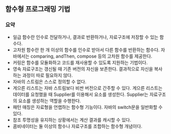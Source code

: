 함수형 프로그래밍 기법
----------------------

### 요약

-	일급 함수란 인수로 전달하거나, 결과로 반환하거나, 자료구조에 저장할 수 있는 함수다.
-	고차원 함수란 한 개 이상의 함수를 인수로 받아서 다른 함수를 반환하는 함수다. 자바에서는 comparing, andThen, compose 등의 고차원 함수를 제공한다.
-	커링은 함수를 모듈화하고 코드를 재사용할 수 있도록 지원하는 기법이다.
-	영속 자료구조는 갱신될 때 기존 버전의 자신을 보존한다. 결과적으로 자신을 복사하는 과정이 따로 필요하지 않다.
-	자바의 스트림은 스스로 정의할 수 없다.
-	게으른 리스트는 자바 스트림보다 비싼 버전으로 간주할 수 있다. 게으른 리스트는 데이터를 요청했을 때 Supplier를 이용해서 요소를 생성한다. Supplier는 자료구조의 요소를 생성하는 역할을 수행한다.
-	패턴 매칭은 자료형을 언랩하는 함수형 기능이다. 자바의 switch문을 일반화할 수 있다.
-	참조 투명성을 유지하는 상황에서는 계산 결과를 캐시할 수 있다.
-	콤비네이터는 둘 이상의 함수나 자료구조를 조합하는 함수형 개념이다.
